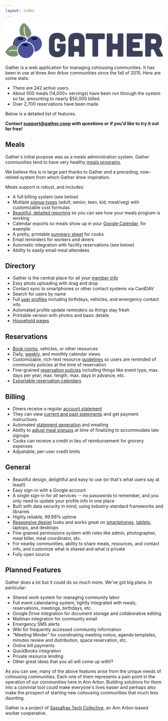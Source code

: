 ```yaml
---
layout: index
---
```

<img src="logo-light-bg.svg"/>

Gather is a web application for managing cohousing communities. It has been in use at three Ann Arbor communities since the fall of 2015. Here are some stats:

* There are 242 active users.
* About 500 meals (14,000+ servings) have been run through the system so far, amounting to nearly $50,000 billed.
* Over 2,700 reservations have been made.

Below is a detailed list of features.

<b>Contact <a href="mailto:support@gather.coop">support@gather.coop</a> with questions or if you'd like to try it out for free!</b>

## Meals

Gather's initial purpose was as a meals administration system. Gather communities tend to have very healthy [meals programs](assets/screenshots/meals-index.png).

We believe this is in large part thanks to Gather and a preceding, now-retired system from which Gather drew inspiration.

Meals support is robust, and includes:

* A full billing system (see below)
* Multiple [signup types](assets/screenshots/view-meal.png) (adult, senior, teen, kid; meat/veg) with customizable cost formulas
* [Beautiful, detailed reporting](assets/screenshots/meals-report.png) so you can see how your meals program is working
* Calendar exports so meals show up in your [Google Calendar](assets/screenshots/meal-calendar-entries.png), for example
* A pretty, printable [summary sheet](assets/screenshots/meal-summary.png) for cooks
* Email reminders for workers and diners
* Automatic integration with facility reservations (see below)
* Ability to easily email meal attendees

## Directory

* Gather is the central place for all your [member info](assets/screenshots/directory.png)
* Easy photo uploading with drag and drop
* Contact sync to smartphones or other contact systems via CardDAV
* Search for users by name
* Full [user profiles](assets/screenshots/profile-tablet.png) including birthdays, vehicles, and emergency contact info
* Automated profile update reminders so things stay fresh
* Printable version with photos and basic details
* [Household pages](assets/screenshots/household.png)

## Reservations

* [Book rooms](assets/screenshots/reservations-index.png), vehicles, or other resources
* Daily, [weekly](assets/screenshots/reservation-calendar.png), and monthly calendar views
* Customizable, rich-text resource [guidelines](assets/screenshots/create-reservation.png) so users are reminded of community policies at the time of reservation
* Fine-grained [reservation policies](assets/screenshots/create-reservation-with-error.png) including things like event type, max. days per year, max. length, max. days in advance, etc.
* [Exportable reservation calendars](assets/screenshots/calendar-export.png)

## Billing

* Diners receive a regular [account statement](assets/screenshots/statement.png)
* They can view [current and past statements](assets/screenshots/accounts.png) and get payment instructions
* Automated [statement generation](assets/screenshots/accounts-index.png) and emailing
* Ability to [adjust meal signups](assets/screenshots/finalize-meal.png) at time of finalizing to accommodate late signups
* Cooks can receive a credit in lieu of reimbursement for grocery expenses
* Adjustable, per-user credit limits

## General

* Beautiful design, delightful and easy to use (or that's what users say at least!)
* Easy sign-in with a Google account
* A single sign-in for all services -- no passwords to remember, and you only need to update your profile info in one place
* Built with data security in mind, using industry-standard frameworks and libraries
* Highly reliable, 99.99% uptime
* [Responsive design](assets/screenshots/meals-index-mobile.png) looks and works great on [smartphones](assets/screenshots/view-meal-mobile.png), [tablets](assets/screenshots/profile-tablet.png), laptops, and desktops
* Fine grained permissions system with roles like admin, photographer, meal biller, meal coordinator, etc.
* For nearby communities, ability to share meals, resources, and contact info, and customize what is shared and what is private
* Fully open source

## Planned Features

Gather does a lot but it could do so much more. We've got big plans. In particular:

* Shared work system for managing community labor
* Full event calendaring system, tightly integrated with meals, reservations, meetings, birthdays, etc.
* Google Drive integration for document storage and collaborative editing
* Mailman integration for community email
* Emergency SMS alerts
* Wiki for frequently accessed community information
* "Meeting Minder" for coordinating meeting notice, agenda templates, minutes review and distribution, space reservation, etc.
* Online bill payments
* QuickBooks integration
* Private resource lending
* Other great ideas that you all will come up with!?

As you can see, many of the above features arise from the unique needs of cohousing communities. Each one of them represents a pain point in the operation of our communities here in Ann Arbor. Building solutions for them into a convivial tool could make everyone's lives easier and perhaps also make the prospect of starting new cohousing communities that much less daunting.

Gather is a project of [Sassafras Tech Collective](http://sassafras.coop), an Ann Arbor-based worker cooperative.
